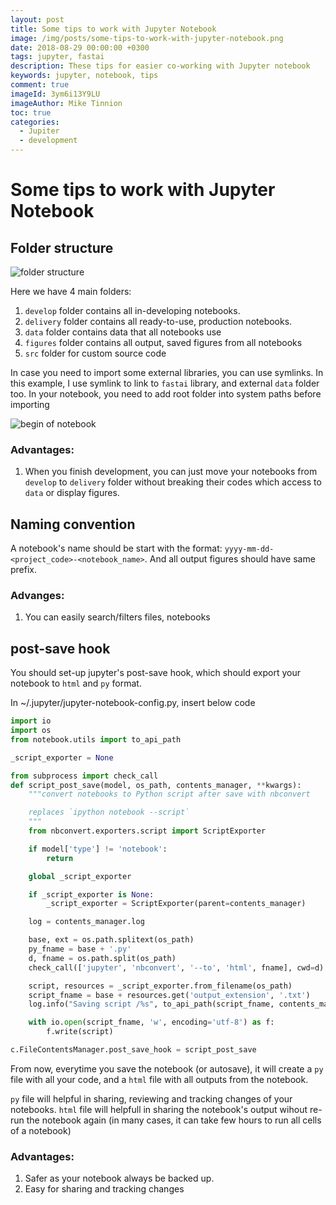 ```yaml
---
layout: post
title: Some tips to work with Jupyter Notebook
image: /img/posts/some-tips-to-work-with-jupyter-notebook.png
date: 2018-08-29 00:00:00 +0300
tags: jupyter, fastai
description: These tips for easier co-working with Jupyter notebook
keywords: jupyter, notebook, tips
comment: true
imageId: 3ym6i13Y9LU
imageAuthor: Mike Tinnion
toc: true
categories:
  - Jupiter
  - development
---
```


# Some tips to work with Jupyter Notebook

## Folder structure

![folder structure](/some-tips-jupyter-notebook/folder_structure.png)

Here we have 4 main folders:

1. `develop` folder contains all in-developing notebooks.
2. `delivery` folder contains all ready-to-use, production notebooks.
3. `data` folder contains data that all notebooks use
4. `figures` folder contains all output, saved figures from all notebooks
5. `src` folder for custom source code

In case you need to import some external libraries, you can use symlinks.
In this example, I use symlink to link to `fastai` library, and external `data` folder too.
In your notebook, you need to add root folder into system paths before importing

![begin of notebook](/some-tips-jupyter-notebook/begin_notebook.png)

### Advantages:

1. When you finish development, you can just move your notebooks from `develop` to `delivery` folder without breaking their codes which access to `data` or display figures.

## Naming convention

A notebook's name should be start with the format: `yyyy-mm-dd-<project_code>-<notebook_name>`. And all output figures should have same prefix.

### Advanges:

1. You can easily search/filters files, notebooks

## post-save hook

You should set-up jupyter's post-save hook, which should export your notebook to `html` and `py` format.

In ~/.jupyter/jupyter-notebook-config.py, insert below code

```python
import io
import os
from notebook.utils import to_api_path

_script_exporter = None

from subprocess import check_call
def script_post_save(model, os_path, contents_manager, **kwargs):
    """convert notebooks to Python script after save with nbconvert

    replaces `ipython notebook --script`
    """
    from nbconvert.exporters.script import ScriptExporter

    if model['type'] != 'notebook':
        return

    global _script_exporter

    if _script_exporter is None:
        _script_exporter = ScriptExporter(parent=contents_manager)

    log = contents_manager.log

    base, ext = os.path.splitext(os_path)
    py_fname = base + '.py'
    d, fname = os.path.split(os_path)
    check_call(['jupyter', 'nbconvert', '--to', 'html', fname], cwd=d)

    script, resources = _script_exporter.from_filename(os_path)
    script_fname = base + resources.get('output_extension', '.txt')
    log.info("Saving script /%s", to_api_path(script_fname, contents_manager.root_dir))

    with io.open(script_fname, 'w', encoding='utf-8') as f:
        f.write(script)

c.FileContentsManager.post_save_hook = script_post_save
```

From now, everytime you save the notebook (or autosave), it will create a `py` file with all your code, and a `html` file with all outputs from the notebook.

`py` file will helpful in sharing, reviewing and tracking changes of your notebooks.
`html` file will helpfull in sharing the notebook's output wihout re-run the notebook again (in many cases, it can take few hours to run all cells of a notebook)

### Advantages:

1. Safer as your notebook always be backed up.
2. Easy for sharing and tracking changes
